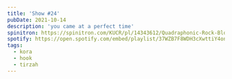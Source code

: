 ```yaml
---
title: 'Show #24'
pubDate: 2021-10-14
description: 'you came at a perfect time'
spinitron: https://spinitron.com/KUCR/pl/14343612/Quadraphonic-Rock-Block
spotify: https://open.spotify.com/embed/playlist/37WZB7F8WDH3cXwttiY4on
tags:
  - kora
  - hook
  - tirzah
---
```

